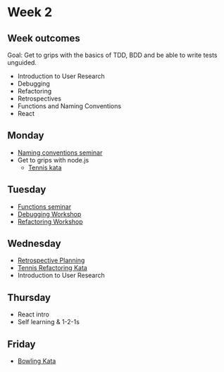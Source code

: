 # Week 2

## Week outcomes

Goal: Get to grips with the basics of TDD, BDD and be able to write tests unguided.

* Introduction to User Research
* Debugging
* Refactoring
* Retrospectives
* Functions and Naming Conventions
* React

## Monday

* [Naming conventions seminar](https://github.com/madetech/learn/tree/master/seminars/01-The-Power-of-Naming)
* Get to grips with node.js
  * [Tennis kata](https://learn.madetech.com/katas/tennis/)

## Tuesday

* [Functions seminar](https://github.com/madetech/learn/blob/master/seminars/02-Functions)
* [Debugging Workshop](https://learn.madetech.com/guides/03-Debugging)
* [Refactoring Workshop](https://learn.madetech.com/guides/05-Refactoring/)

## Wednesday

* [Retrospective Planning](https://docs.google.com/presentation/d/1V0vBZInPaj3NU8UvfqBoiJ9RLm7DycrRo6DNptp63G0/edit)
* [Tennis Refactoring Kata](https://github.com/emilybache/Tennis-Refactoring-Kata)
* Introduction to User Research

## Thursday

* React intro
* Self learning & 1-2-1s

## Friday

* [Bowling Kata](https://learn.madetech.com/katas/bowling/)
